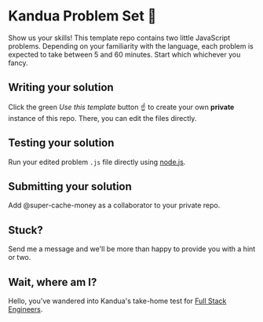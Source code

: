 # Kandua Problem Set 🧩
Show us your skills! This template repo contains two little JavaScript problems.
Depending on your familiarity with the language, each problem is expected to take between 5 and 60 minutes.
Start which whichever you fancy.

## Writing your solution
Click the green _Use this template_ button ☝️ to create your own **private** instance of this repo. There, you can edit the files directly.

## Testing your solution
Run your edited problem `.js` file directly using [node.js](https://nodejs.org/en/download/).

## Submitting your solution
Add @super-cache-money as a collaborator to your private repo.

## Stuck?
Send me a message and we'll be more than happy to provide you with a hint or two.

## Wait, where am I?
Hello, you've wandered into Kandua's take-home test for [Full Stack Engineers](https://www.notion.so/kandua/Full-Stack-Engineer-3b1d7d29525145fca5f2dc16b6e30dd2).
